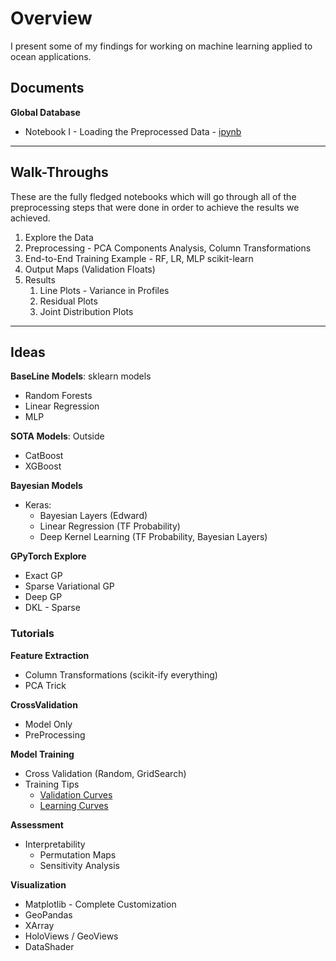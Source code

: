 # Overview

I present some of my findings for working on machine learning applied to ocean applications.

## Documents

**Global Database**

* Notebook I - Loading the Preprocessed Data - [ipynb](projects/ml4ocn/global/1_load_processed_data.md)

---

## Walk-Throughs

These are the fully fledged notebooks which will go through all of the preprocessing steps that were done in order to achieve the results we achieved.

1. Explore the Data
2. Preprocessing - PCA Components Analysis, Column Transformations
3. End-to-End Training Example - RF, LR, MLP scikit-learn
4. Output Maps (Validation Floats)
5. Results
   1. Line Plots - Variance in Profiles
   2. Residual Plots
   3. Joint Distribution Plots

---

## Ideas

**BaseLine Models**: sklearn models
* Random Forests
* Linear Regression
* MLP

**SOTA Models**: Outside
* CatBoost
* XGBoost

**Bayesian Models**
* Keras:
  * Bayesian Layers (Edward)
  * Linear Regression (TF Probability)
  * Deep Kernel Learning (TF Probability, Bayesian Layers)

**GPyTorch Explore**
* Exact GP
* Sparse Variational GP
* Deep GP
* DKL - Sparse

### Tutorials

**Feature Extraction**
* Column Transformations (scikit-ify everything)
* PCA Trick

**CrossValidation**
* Model Only
* PreProcessing

**Model Training**
* Cross Validation (Random, GridSearch)
* Training Tips
  * [Validation Curves](https://scikit-learn.org/stable/auto_examples/model_selection/plot_validation_curve.html#sphx-glr-auto-examples-model-selection-plot-validation-curve-py)
  * [Learning Curves](https://scikit-learn.org/stable/auto_examples/model_selection/plot_learning_curve.html#sphx-glr-auto-examples-model-selection-plot-learning-curve-py)

**Assessment**
* Interpretability
  * Permutation Maps
  * Sensitivity Analysis

**Visualization**
* Matplotlib - Complete Customization
* GeoPandas
* XArray
* HoloViews / GeoViews
* DataShader
